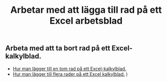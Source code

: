 ﻿---
title: Arbetar med att lägga till rad på ett Excel arbetsblad
second_title: Aspose.Cells Cloud Documen
linktitle: Ad
type: docs
url: /sv/rows/add/
keywords: Working with adding row on an Excel worksheet. How to add rows on an Excel worksheet
description: Aspose.Cells Cloud REST API stöder att lägga till rader på ett Excel-kalkylblad. SDK stöder olika utvecklingsspråk. De inkluderar Android, C#, Go, Java, NodeJS, Perl, PHP, Python, Ruby och swift
weight: 20
kwords: Excel, Office Cloud, REST API, Spreadsheet, PDF, CSV, Json, Markdwon, Arbeta med att lägga till rad på ett Excel kalkylblad
---
## Arbeta med att ta bort rad på ett Excel-kalkylblad.

- [Hur man lägger till en tom rad på ett Excel-kalkylblad.](/cells/sv/rows/add/row/) 
- [Hur man lägger till flera rader på ett Excel kalkylblad.](/cells/sv/rows/add/rows/) ) 
